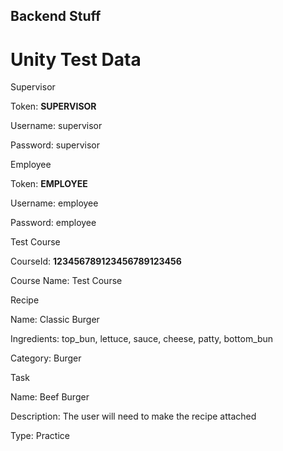 ## Backend Stuff
# Unity Test Data



Supervisor

Token: **SUPERVISOR**

Username: supervisor

Password: supervisor


Employee

Token: **EMPLOYEE**

Username: employee

Password: employee


Test Course

CourseId: **123456789123456789123456**

Course Name: Test Course


Recipe

Name: Classic Burger

Ingredients: top_bun, lettuce, sauce, cheese, patty, bottom_bun

Category: Burger


Task

Name: Beef Burger

Description: The user will need to make the recipe attached

Type: Practice
